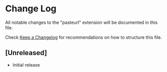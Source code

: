 # Change Log
All notable changes to the "pasteurl" extension will be documented in this file.

Check [Keep a Changelog](http://keepachangelog.com/) for recommendations on how to structure this file.

## [Unreleased]
- Initial release